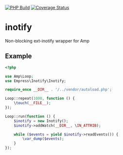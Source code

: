[![PHP Build](https://github.com/empress-php/inotify/actions/workflows/php.yml/badge.svg)](https://github.com/empress-php/inotify/actions/workflows/php.yml)
[![Coverage Status](https://coveralls.io/repos/github/empress-php/inotify/badge.svg?branch=master)](https://coveralls.io/github/empress-php/inotify?branch=master)

# inotify
Non-blocking ext-inotify wrapper for Amp

## Example
```php
<?php

use Amp\Loop;
use Empress\Inotify\Inotify;

require_once __DIR__ . '/../vendor/autoload.php';

Loop::repeat(1000, function () {
    \touch(__FILE__);
});

Loop::run(function () {
    $inotify = new Inotify();
    $inotify->addWatch(__DIR__, \IN_ATTRIB);

    while ($events = yield $inotify->readEvents()) {
        \var_dump($events);
    }
});
```
